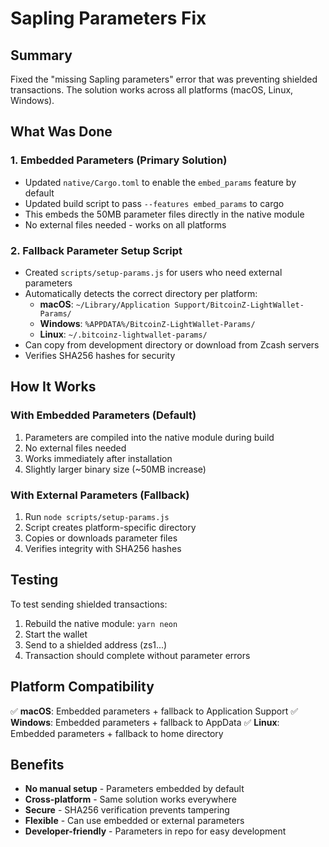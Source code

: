 # Sapling Parameters Fix

## Summary

Fixed the "missing Sapling parameters" error that was preventing shielded transactions. The solution works across all platforms (macOS, Linux, Windows).

## What Was Done

### 1. Embedded Parameters (Primary Solution)
- Updated `native/Cargo.toml` to enable the `embed_params` feature by default
- Updated build script to pass `--features embed_params` to cargo
- This embeds the 50MB parameter files directly in the native module
- No external files needed - works on all platforms

### 2. Fallback Parameter Setup Script
- Created `scripts/setup-params.js` for users who need external parameters
- Automatically detects the correct directory per platform:
  - **macOS**: `~/Library/Application Support/BitcoinZ-LightWallet-Params/`
  - **Windows**: `%APPDATA%/BitcoinZ-LightWallet-Params/`
  - **Linux**: `~/.bitcoinz-lightwallet-params/`
- Can copy from development directory or download from Zcash servers
- Verifies SHA256 hashes for security

## How It Works

### With Embedded Parameters (Default)
1. Parameters are compiled into the native module during build
2. No external files needed
3. Works immediately after installation
4. Slightly larger binary size (~50MB increase)

### With External Parameters (Fallback)
1. Run `node scripts/setup-params.js`
2. Script creates platform-specific directory
3. Copies or downloads parameter files
4. Verifies integrity with SHA256 hashes

## Testing

To test sending shielded transactions:
1. Rebuild the native module: `yarn neon`
2. Start the wallet
3. Send to a shielded address (zs1...)
4. Transaction should complete without parameter errors

## Platform Compatibility

✅ **macOS**: Embedded parameters + fallback to Application Support
✅ **Windows**: Embedded parameters + fallback to AppData
✅ **Linux**: Embedded parameters + fallback to home directory

## Benefits

- **No manual setup** - Parameters embedded by default
- **Cross-platform** - Same solution works everywhere
- **Secure** - SHA256 verification prevents tampering
- **Flexible** - Can use embedded or external parameters
- **Developer-friendly** - Parameters in repo for easy development